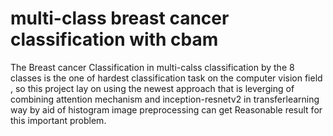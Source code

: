 # multi-class breast cancer classification with cbam
 The Breast cancer Classification in multi-calss classification by the 8 classes is the one of hardest classification task on the computer vision field , so this project lay on using the newest approach that is leverging of combining attention mechanism and inception-resnetv2 in transferlearning way by aid of histogram image preprocessing can get Reasonable result for this important problem.
